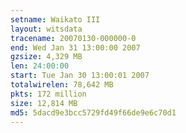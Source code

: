 ```yaml
---
setname: Waikato III
layout: witsdata
tracename: 20070130-000000-0
end: Wed Jan 31 13:00:00 2007
gzsize: 4,329 MB
len: 24:00:00
start: Tue Jan 30 13:00:01 2007
totalwirelen: 78,642 MB
pkts: 172 million
size: 12,814 MB
md5: 5dacd9e3bcc5729fd49f66de9e6c70d1
---
```


